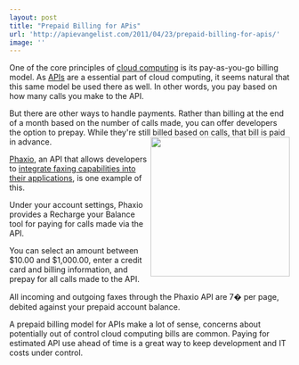 ```yaml
---
layout: post
title: "Prepaid Billing for APis"
url: 'http://apievangelist.com/2011/04/23/prepaid-billing-for-apis/'
image: ''
---
```


One of the core principles of [cloud computing][1] is its pay-as-you-go billing model. As [APIs][2] are a essential part of cloud computing, it seems natural that this same model be used there as well. In other words, you pay based on how many calls you make to the API.

But there are other ways to handle payments. Rather than billing at the end of a month based on the number of calls made, you can offer developers the option to prepay. While they're still billed based on calls, that bill is paid in advance.<img class="c1" src="http://kinlane-productions.s3.amazonaws.com/api-evangelist/prepaid-api-billing.png" alt="" width="250" align="right" />

[Phaxio][3], an API that allows developers to [integrate faxing capabilities into their applications][3], is one example of this.

Under your account settings, Phaxio provides a Recharge your Balance tool for paying for calls made via the API.

You can select an amount between $10.00 and $1,000.00, enter a credit card and billing information, and prepay for all calls made to the API.

All incoming and outgoing faxes through the Phaxio API are 7� per page, debited against your prepaid account balance.

A prepaid billing model for APIs make a lot of sense, concerns about potentially out of control cloud computing bills are common. Paying for estimated API use ahead of time is a great way to keep development and IT costs under control.

   [1]: http://www.kinlane.com/category/cloud-computing/
   [2]: http://www.apievangelist.com
   [3]: http://www.phaxio.com/ (Phaxio)
